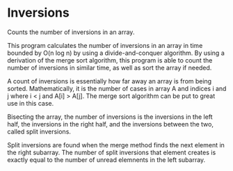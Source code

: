 Inversions
==========

Counts the number of inversions in an array.

This program calculates the number of inversions in an array in time bounded by O(n log n) by using a divide-and-conquer algorithm. By using a derivation of the merge sort algorithm, this program is able to count the number of inversions in similar time, as well as sort the array if needed.

A count of inversions is essentially how far away an array is from being sorted. Mathematically, it is the number of cases in array A and indices i and j where i < j and A[i] > A[j]. The merge sort algorithm can be put to great use in this case.

Bisecting the array, the number of inversions is the inversions in the left half, the inversions in the right half, and the inversions between the two, called split inversions.

Split inversions are found when the merge method finds the next element in the right subarray. The number of split inversions that element creates is exactly equal to the number of unread elemnents in the left subarray.
